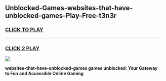 
## Unblocked-Games-websites-that-have-unblocked-games-Play-Free-t3n3r
<h3>
<a href="https://premium76.site?title=websites-that-have-unblocked-games&ref=20A">CLICK TO PLAY</a></h3>
<hr>

<h3>
<a href="https://premium76.site?title=websites-that-have-unblocked-games&ref=20A">CLICK 2 PLAY</a>
  
</h3>

<a href="https://premium76.site?title=websites-that-have-unblocked-games&ref=20A"><img src="https://clearcache.store/games.png"></a>


**websites-that-have-unblocked-games games unblocked: Your Gateway to Fun and Accessible Online Gaming**
